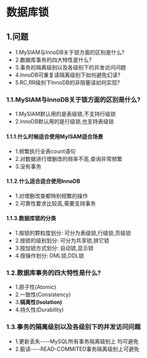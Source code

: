 # 数据库锁

## 1.问题
- 1.MySIAM与InnoDB关于锁方面的区别是什么?
- 2.数据库事务的四大特性是什么?
- 3.事务的隔离级别以及各级别下的并发访问问题
- 4.InnoDB可重复读隔离级别下如何避免幻读?
- 5.RC,RR级别下InnoDB的非阻塞读如何实现?

### 1.1.MySIAM与InnoDB关于锁方面的区别是什么?
- 1.MySIAM默认用的是表级锁,不支持行级锁
- 2.InnoDB默认用的是行级锁,也支持表级锁

#### 1.1.1.什么时候适合使用MyISAM适合场景
- 1.频繁执行全表count语句
- 2.对数据进行增删改的频率不高,查询非常频繁
- 3.没有事务

#### 1.1.2.什么适合适合使用InnoDB
- 1.对增删改查都特别频繁的操作
- 2.可靠性要求比较高,需要支持事务

#### 1.1.3.数据库锁的分类
- 1.按锁的颗粒度划分: 可分为表级锁,行级锁,页级锁
- 2.按锁的级别划分: 可分为共享锁,排它锁
- 3.按加锁方式划分: 自动锁,显示锁
- 4.按操作划分: DML锁,DDL锁

### 1.2.数据库事务的四大特性是什么?
- 1.原子性(Atomic)
- 2.一致性(Consistency)
- 3.**隔离性(Isolation)**
- 4.持久性(Durability)


### 1.3.事务的隔离级别以及各级别下的并发访问问题
- 1.更新丢失----MySQL所有事务隔离级别上 均可避免
- 2.脏读----READ-COMMITED事务隔离级别上可避免